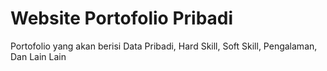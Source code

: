 # Website Portofolio Pribadi 
Portofolio yang akan berisi Data Pribadi, Hard Skill, Soft Skill, Pengalaman, Dan Lain Lain
